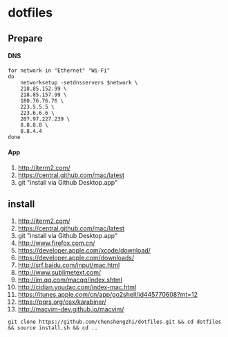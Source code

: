 # dotfiles


## Prepare

#### DNS

```
for network in "Ethernet" "Wi-Fi"
do
	networksetup -setdnsservers $network \
	218.85.152.99 \
	218.85.157.99 \
	180.76.76.76 \
	223.5.5.5 \
	223.6.6.6 \
	207.97.227.239 \
	8.8.8.8 \
	8.8.4.4
done	
```

#### App

1. http://iterm2.com/
2. https://central.github.com/mac/latest
3. git  "install via Github Desktop.app"


## install

1. http://iterm2.com/
2. https://central.github.com/mac/latest
3. git  "install via Github Desktop.app"
4. http://www.firefox.com.cn/
5. https://developer.apple.com/xcode/download/
6. https://developer.apple.com/downloads/
7. http://srf.baidu.com/input/mac.html
8. http://www.sublimetext.com/
9. http://im.qq.com/macqq/index.shtml
10. http://cidian.youdao.com/index-mac.html
11. https://itunes.apple.com/cn/app/go2shell/id445770608?mt=12
12. https://pqrs.org/osx/karabiner/ 
13. http://macvim-dev.github.io/macvim/

```
git clone https://github.com/chenshengzhi/dotfiles.git && cd dotfiles && source install.sh && cd ..
```
